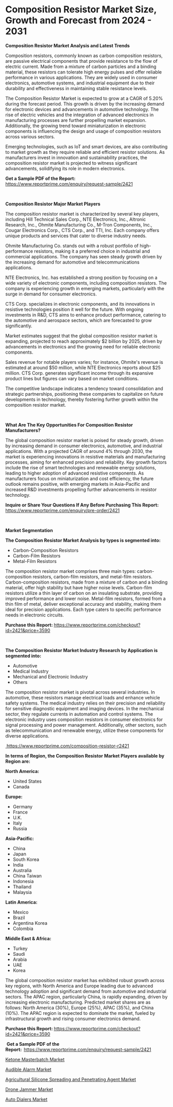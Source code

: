 <p><h1>Composition Resistor Market Size, Growth and Forecast from 2024 - 2031</h1></p><p><strong>Composition Resistor Market Analysis and Latest Trends</strong></p>
<p><p>Composition resistors, commonly known as carbon composition resistors, are passive electrical components that provide resistance to the flow of electric current. Made from a mixture of carbon particles and a binding material, these resistors can tolerate high energy pulses and offer reliable performance in various applications. They are widely used in consumer electronics, automotive systems, and industrial equipment due to their durability and effectiveness in maintaining stable resistance levels.</p><p>The Composition Resistor Market is expected to grow at a CAGR of 5.20% during the forecast period. This growth is driven by the increasing demand for electronic devices and advancements in automotive technology. The rise of electric vehicles and the integration of advanced electronics in manufacturing processes are further propelling market expansion. Additionally, the growing trend toward miniaturization in electronic components is influencing the design and usage of composition resistors across various sectors.</p><p>Emerging technologies, such as IoT and smart devices, are also contributing to market growth as they require reliable and efficient resistor solutions. As manufacturers invest in innovation and sustainability practices, the composition resistor market is projected to witness significant advancements, solidifying its role in modern electronics.</p></p>
<p><strong>Get a Sample PDF of the Report:&nbsp;</strong> <a href="https://www.reportprime.com/enquiry/request-sample/2421">https://www.reportprime.com/enquiry/request-sample/2421</a></p>
<p>&nbsp;</p>
<p><strong>Composition Resistor Major Market Players</strong></p>
<p><p>The composition resistor market is characterized by several key players, including Hill Technical Sales Corp., NTE Electronics, Inc., Altronic Research, Inc., Ohmite Manufacturing Co., M-Tron Components, Inc., Cougar Electronics Corp., CTS Corp., and TTI, Inc. Each company offers unique products and services that cater to diverse industry needs.</p><p>Ohmite Manufacturing Co. stands out with a robust portfolio of high-performance resistors, making it a preferred choice in industrial and commercial applications. The company has seen steady growth driven by the increasing demand for automotive and telecommunications applications. </p><p>NTE Electronics, Inc. has established a strong position by focusing on a wide variety of electronic components, including composition resistors. The company is experiencing growth in emerging markets, particularly with the surge in demand for consumer electronics. </p><p>CTS Corp. specializes in electronic components, and its innovations in resistive technologies position it well for the future. With ongoing investments in R&D, CTS aims to enhance product performance, catering to the automotive and aerospace sectors, which are forecasted to grow significantly.</p><p>Market estimates suggest that the global composition resistor market is expanding, projected to reach approximately $2 billion by 2025, driven by advancements in electronics and the growing need for reliable electronic components.</p><p>Sales revenue for notable players varies; for instance, Ohmite's revenue is estimated at around $50 million, while NTE Electronics reports about $25 million. CTS Corp. generates significant income through its expansive product lines but figures can vary based on market conditions.</p><p>The competitive landscape indicates a tendency toward consolidation and strategic partnerships, positioning these companies to capitalize on future developments in technology, thereby fostering further growth within the composition resistor market.</p></p>
<p>&nbsp;</p>
<p><strong>What Are The Key Opportunities For Composition Resistor Manufacturers?</strong></p>
<p><p>The global composition resistor market is poised for steady growth, driven by increasing demand in consumer electronics, automotive, and industrial applications. With a projected CAGR of around 4% through 2030, the market is experiencing innovations in resistive materials and manufacturing processes, aiming for enhanced precision and reliability. Key growth factors include the rise of smart technologies and renewable energy solutions, leading to higher adoption of advanced resistive components. As manufacturers focus on miniaturization and cost efficiency, the future outlook remains positive, with emerging markets in Asia-Pacific and increased R&D investments propelling further advancements in resistor technology.</p></p>
<p><strong>Inquire or Share Your Questions If Any Before Purchasing This Report:</strong> <a href="https://www.reportprime.com/enquiry/pre-order/2421">https://www.reportprime.com/enquiry/pre-order/2421</a></p>
<p>&nbsp;</p>
<p><strong>Market Segmentation</strong></p>
<p><strong>The Composition Resistor Market Analysis by types is segmented into:</strong></p>
<p><ul><li>Carbon-Composition Resistors</li><li>Carbon-Film Resistors</li><li>Metal-Film Resistors</li></ul></p>
<p><p>The composition resistor market comprises three main types: carbon-composition resistors, carbon-film resistors, and metal-film resistors. Carbon-composition resistors, made from a mixture of carbon and a binding material, offer high stability but have higher noise levels. Carbon-film resistors utilize a thin layer of carbon on an insulating substrate, providing improved performance and lower noise. Metal-film resistors, formed from a thin film of metal, deliver exceptional accuracy and stability, making them ideal for precision applications. Each type caters to specific performance needs in electronic circuits.</p></p>
<p><strong>Purchase this Report:&nbsp;</strong><a href="https://www.reportprime.com/checkout?id=2421&price=3590">https://www.reportprime.com/checkout?id=2421&price=3590</a></p>
<p>&nbsp;</p>
<p><strong>The Composition Resistor Market Industry Research by Application is segmented into:</strong></p>
<p><ul><li>Automotive</li><li>Medical Industry</li><li>Mechanical and Electronic Industry</li><li>Others</li></ul></p>
<p><p>The composition resistor market is pivotal across several industries. In automotive, these resistors manage electrical loads and enhance vehicle safety systems. The medical industry relies on their precision and reliability for sensitive diagnostic equipment and imaging devices. In the mechanical sector, they regulate currents in automation and control systems. The electronic industry uses composition resistors in consumer electronics for signal processing and power management. Additionally, other sectors, such as telecommunication and renewable energy, utilize these components for diverse applications.</p></p>
<p><a href="https://www.reportprime.com/composition-resistor-r2421">&nbsp;https://www.reportprime.com/composition-resistor-r2421</a></p>
<p><strong>In terms of Region, the Composition Resistor Market Players available by Region are:</strong></p>
<p>
    <p> <strong> North America: </strong>
        <ul>
            <li>United States</li>
            <li>Canada</li>
        </ul>
        </p> 
    <p> <strong> Europe: </strong>
        <ul>
            <li>Germany</li>
            <li>France</li>
            <li>U.K.</li>
            <li>Italy</li>
            <li>Russia</li>
        </ul>
        </p> 
    <p> <strong> Asia-Pacific: </strong>
        <ul>
            <li>China</li>
            <li>Japan</li>
            <li>South Korea</li>
            <li>India</li>
            <li>Australia</li>
            <li>China Taiwan</li>
            <li>Indonesia</li>
            <li>Thailand</li>
            <li>Malaysia</li>
        </ul>
        </p> 
    <p> <strong> Latin America: </strong>
        <ul>
            <li>Mexico</li>
            <li>Brazil</li>
            <li>Argentina Korea</li>
            <li>Colombia</li>
        </ul>
        </p> 
    <p> <strong> Middle East & Africa: </strong>
        <ul>
            <li>Turkey</li>
            <li>Saudi</li>
            <li>Arabia</li>
            <li>UAE</li>
            <li>Korea</li>
        </ul>
    </p>
    </p>
<p><p>The global composition resistor market has exhibited robust growth across key regions, with North America and Europe leading due to advanced technology adoption and significant demand from automotive and industrial sectors. The APAC region, particularly China, is rapidly expanding, driven by increasing electronic manufacturing. Predicted market shares are as follows: North America (30%), Europe (25%), APAC (35%), and China (10%). The APAC region is expected to dominate the market, fueled by infrastructural growth and rising consumer electronics demand.</p></p>
<p><strong>Purchase this Report: </strong><a href="https://www.reportprime.com/checkout?id=2421&price=3590">https://www.reportprime.com/checkout?id=2421&price=3590</a></p>
<p>&nbsp;<strong>Get a Sample PDF of the Report:&nbsp;&nbsp;</strong><a href="https://www.reportprime.com/enquiry/request-sample/2421">https://www.reportprime.com/enquiry/request-sample/2421</a></p>
<p><strong></strong></p>
<p><p><a href="https://issuu.com/reportprime-2/docs/ketone-masterbatch-market-size-2030_cddbf548ddf688">Ketone Masterbatch Market</a></p><p><a href="https://www.linkedin.com/pulse/global-audible-alarm-industry-types-applications-market-players-qnoyf?trackingId=st1wwOtNS%2FSINE1b5Vc9tQ%3D%3D">Audible Alarm Market</a></p><p><a href="https://issuu.com/reportprime-2/docs/agricultural-silicone-spreading-and_5686061ffb9502">Agricultural Silicone Spreading and Penetrating Agent Market</a></p><p><a href="https://github.com/AshikRahman665/Market-Research-Report-List-1/blob/main/drone-jammer-market.md">Drone Jammer Market</a></p><p><a href="https://www.linkedin.com/pulse/auto-dialers-market-forecast-global-trends-analysis-from-2024-hsztf?trackingId=ZaAqJFKfQrKgNgMT2WqOxA%3D%3D">Auto Dialers Market</a></p></p>